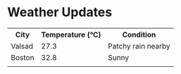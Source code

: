 # Weather Updates

<!-- WEATHER-UPDATE-START -->
<table><tr><th>City</th><th>Temperature (°C)</th><th>Condition</th></tr><tr><td>Valsad</td><td>27.3</td><td>Patchy rain nearby</td></tr><tr><td>Boston</td><td>32.8</td><td>Sunny</td></tr><tr><td></td><td></td><td></td></tr></table>
<!-- WEATHER-UPDATE-END -->
